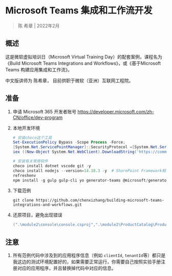 # Microsoft Teams 集成和工作流开发
> 陈 希章 | 2022年2月

## 概述

这是微软虚拟培训日（Microsoft Virtual Training Day）的配套案例，课程名为 《Build Microsoft Teams Integrations and Workflows》，或《基于Microsoft Teams 构建应用集成和工作流》。

中文版讲师为 陈希章， 目前供职于微软（亚洲）互联网工程院。

## 准备

1. 申请 Microsoft 365 开发者账号 <https://developer.microsoft.com/zh-CN/office/dev-program>

1. 本地开发环境 

    ```powershell
    # 安装choco这个工具
    Set-ExecutionPolicy Bypass -Scope Process -Force; 
    [System.Net.ServicePointManager]::SecurityProtocol =[System.Net.ServicePointManager]::SecurityProtocol -bor 3072; 
    iex ((New-Object System.Net.WebClient).DownloadString('https://community.chocolatey.org/install.ps1'))

    # 安装有关常用软件
    choco install dotnet vscode git -y
    choco install nodejs --version=14.18.3 -y  # SharePoint Framework相关工具依赖这个版本
    refreshenv
    npm install -g gulp gulp-cli yo generator-teams @microsoft/generator-sharepoint yarn ngrok

    ```
1. 下载范例
    ```
    git clone https://github.com/chenxizhang/building-microsoft-teams-integrations-and-workflows.git
    ```
1. 还原项目，避免出现错误

    ```powershell
    (".\module2\console\console.csproj",".\module2\ProductCatalog\ProductCatalog.csproj",".\module2\ProductCatalogWeb\ProductCatalogWeb.csproj",".\module3\graph-request-thottling\graphconsoleapp.csproj",".\module3\graph-user-data-console\graph-user-data-console.csproj") | ForEach-Object {dotnet restore $_}
    ```

## 注意

1. 所有范例代码中涉及到的应用程序信息（例如 `clientId`, `tenantId`等）都只是我这边的测试环境配置好的，如果需要正常运行，你需要自己按照实验手册注册对应的应用程序，并且替换掉代码中对应的信息。